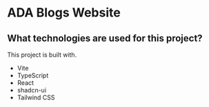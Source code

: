 # ADA Blogs Website

## What technologies are used for this project?

This project is built with.

- Vite
- TypeScript
- React
- shadcn-ui
- Tailwind CSS